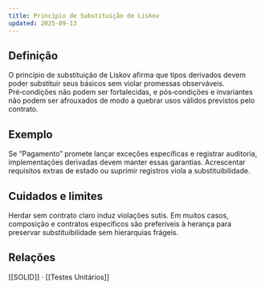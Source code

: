 ```yaml
---
title: Princípio de Substituição de Liskov
updated: 2025-09-13
---
```


## Definição

O princípio de substituição de Liskov afirma que tipos derivados devem poder substituir seus básicos sem violar promessas observáveis. Pré‑condições não podem ser fortalecidas, e pós‑condições e invariantes não podem ser afrouxados de modo a quebrar usos válidos previstos pelo contrato.

## Exemplo
Se “Pagamento” promete lançar exceções específicas e registrar auditoria, implementações derivadas devem manter essas garantias. Acrescentar requisitos extras de estado ou suprimir registros viola a substituibilidade.

## Cuidados e limites
Herdar sem contrato claro induz violações sutis. Em muitos casos, composição e contratos específicos são preferíveis à herança para preservar substituibilidade sem hierarquias frágeis.

## Relações
[[SOLID]] · [[Testes Unitários]]

